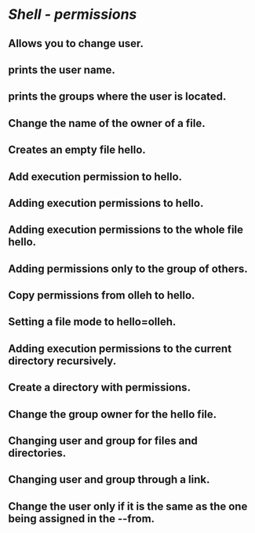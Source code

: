 # _Shell - permissions_
## Allows you to change user. 
## prints the user name.
## prints the groups where the user is located.
## Change the name of the owner of a file. 
## Creates an empty file hello.
## Add execution permission to hello.
## Adding execution permissions to hello.
## Adding execution permissions to the whole file hello.
## Adding permissions only to the group of others.
## Copy permissions from olleh to hello.
## Setting a file mode to hello=olleh.
## Adding execution permissions to the current directory recursively.
## Create a directory with permissions.
## Change the group owner for the hello file.
## Changing user and group for files and directories.
## Changing user and group through a link.
## Change the user only if it is the same as the one being assigned in the --from.
